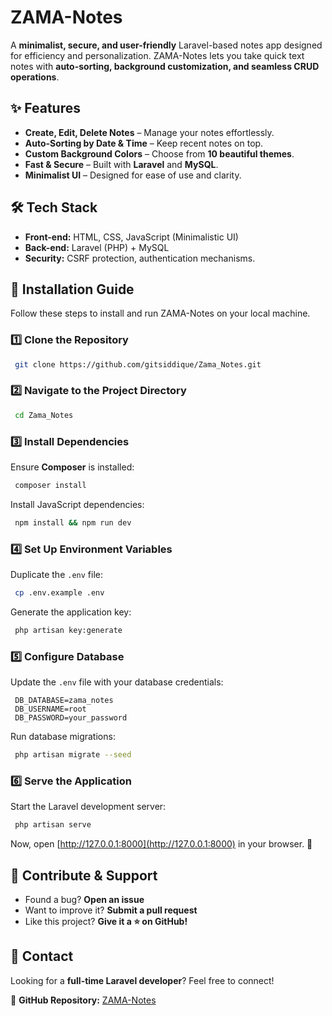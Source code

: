 # ZAMA-Notes

A **minimalist, secure, and user-friendly** Laravel-based notes app designed for efficiency and personalization. ZAMA-Notes lets you take quick text notes with **auto-sorting, background customization, and seamless CRUD operations**. 

## ✨ Features
- **Create, Edit, Delete Notes** – Manage your notes effortlessly.
- **Auto-Sorting by Date & Time** – Keep recent notes on top.
- **Custom Background Colors** – Choose from **10 beautiful themes**.
- **Fast & Secure** – Built with **Laravel** and **MySQL**.
- **Minimalist UI** – Designed for ease of use and clarity.

## 🛠 Tech Stack
- **Front-end:** HTML, CSS, JavaScript (Minimalistic UI)
- **Back-end:** Laravel (PHP) + MySQL
- **Security:** CSRF protection, authentication mechanisms.

## 🚀 Installation Guide
Follow these steps to install and run ZAMA-Notes on your local machine.

### 1️⃣ Clone the Repository
```sh
 git clone https://github.com/gitsiddique/Zama_Notes.git
```

### 2️⃣ Navigate to the Project Directory
```sh
 cd Zama_Notes
```

### 3️⃣ Install Dependencies
Ensure **Composer** is installed:
```sh
 composer install
```
Install JavaScript dependencies:
```sh
 npm install && npm run dev
```

### 4️⃣ Set Up Environment Variables
Duplicate the `.env` file:
```sh
 cp .env.example .env
```
Generate the application key:
```sh
 php artisan key:generate
```

### 5️⃣ Configure Database
Update the `.env` file with your database credentials:
```env
 DB_DATABASE=zama_notes
 DB_USERNAME=root
 DB_PASSWORD=your_password
```
Run database migrations:
```sh
 php artisan migrate --seed
```

### 6️⃣ Serve the Application
Start the Laravel development server:
```sh
 php artisan serve
```
Now, open [http://127.0.0.1:8000](http://127.0.0.1:8000) in your browser. 🚀

## 🤝 Contribute & Support
- Found a bug? **Open an issue**
- Want to improve it? **Submit a pull request**
- Like this project? **Give it a ⭐ on GitHub!**

## 📩 Contact
Looking for a **full-time Laravel developer**? Feel free to connect! 

🔗 **GitHub Repository:** [ZAMA-Notes](https://github.com/gitsiddique/Zama_Notes.git)
